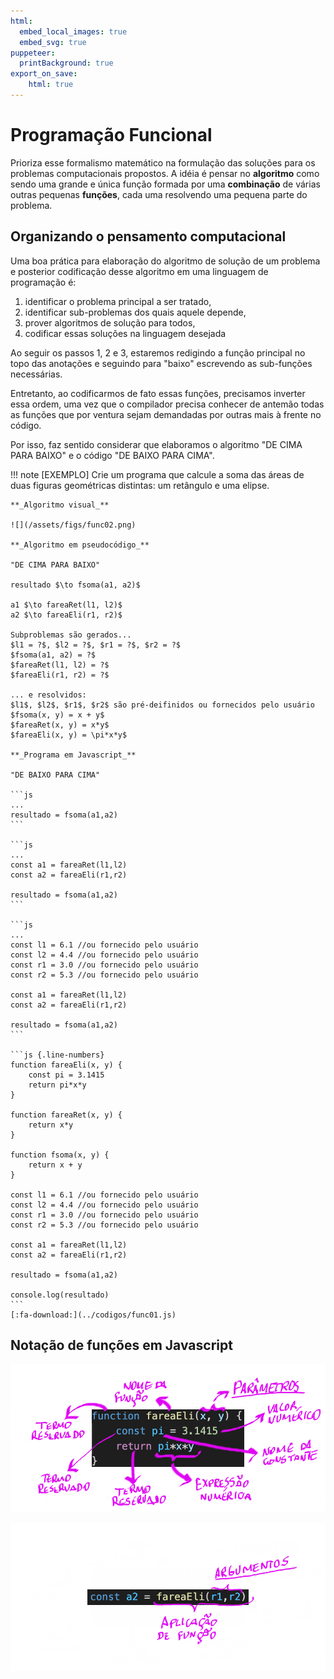 ```yaml
---
html:
  embed_local_images: true
  embed_svg: true
puppeteer: 
  printBackground: true
export_on_save:
    html: true
---
```

<!-- 05 -->

# Programação Funcional

Prioriza esse formalismo matemático na formulação das soluções para os problemas computacionais propostos. A idéia é pensar no **algoritmo** como sendo uma grande e única função formada por uma **combinação** de várias outras pequenas **funções**, cada uma resolvendo uma pequena parte do problema.

## Organizando o pensamento computacional 

Uma boa prática para elaboração do algoritmo de solução de um problema e posterior codificação desse algoritmo em uma linguagem de programação é:
1. identificar o problema principal a ser tratado,
2. identificar sub-problemas dos quais aquele depende,
3. prover algoritmos de solução para todos,
4. codificar essas soluções na linguagem desejada

Ao seguir os passos 1, 2 e 3, estaremos redigindo a função principal no topo das anotações e seguindo para "baixo" escrevendo as sub-funções necessárias.

Entretanto, ao codificarmos de fato essas funções, precisamos inverter essa ordem, uma vez que o compilador precisa conhecer de antemão todas as funções que por ventura sejam demandadas por outras mais à frente no código.

Por isso, faz sentido considerar que elaboramos o algoritmo "DE CIMA PARA BAIXO" e o código "DE BAIXO PARA CIMA".

!!! note [EXEMPLO] Crie um programa que calcule a soma das áreas de duas figuras geométricas distintas: um retângulo e uma elipse.

    **_Algoritmo visual_**

    ![](/assets/figs/func02.png)

    **_Algoritmo em pseudocódigo_**

    "DE CIMA PARA BAIXO"

    resultado $\to fsoma(a1, a2)$

    a1 $\to fareaRet(l1, l2)$
    a2 $\to fareaEli(r1, r2)$

    Subproblemas são gerados...
    $l1 = ?$, $l2 = ?$, $r1 = ?$, $r2 = ?$
    $fsoma(a1, a2) = ?$
    $fareaRet(l1, l2) = ?$
    $fareaEli(r1, r2) = ?$

    ... e resolvidos:
    $l1$, $l2$, $r1$, $r2$ são pré-deifinidos ou fornecidos pelo usuário 
    $fsoma(x, y) = x + y$
    $fareaRet(x, y) = x*y$
    $fareaEli(x, y) = \pi*x*y$

    **_Programa em Javascript_**

    "DE BAIXO PARA CIMA"

    ```js
    ...
    resultado = fsoma(a1,a2)
    ```

    ```js
    ...
    const a1 = fareaRet(l1,l2)
    const a2 = fareaEli(r1,r2)

    resultado = fsoma(a1,a2)
    ```

    ```js
    ...
    const l1 = 6.1 //ou fornecido pelo usuário
    const l2 = 4.4 //ou fornecido pelo usuário
    const r1 = 3.0 //ou fornecido pelo usuário
    const r2 = 5.3 //ou fornecido pelo usuário

    const a1 = fareaRet(l1,l2)
    const a2 = fareaEli(r1,r2)

    resultado = fsoma(a1,a2)
    ```

    ```js {.line-numbers}
    function fareaEli(x, y) {
        const pi = 3.1415
        return pi*x*y
    }

    function fareaRet(x, y) {
        return x*y
    }

    function fsoma(x, y) {
        return x + y
    }

    const l1 = 6.1 //ou fornecido pelo usuário
    const l2 = 4.4 //ou fornecido pelo usuário
    const r1 = 3.0 //ou fornecido pelo usuário
    const r2 = 5.3 //ou fornecido pelo usuário

    const a1 = fareaRet(l1,l2)
    const a2 = fareaEli(r1,r2)

    resultado = fsoma(a1,a2)

    console.log(resultado)
    ```
    [:fa-download:](../codigos/func01.js)

## Notação de funções em Javascript

![](/assets/figs/func03.png)

![](/assets/figs/func04.png)